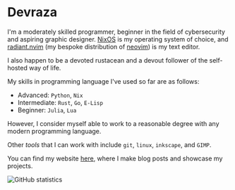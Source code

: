# Devraza

I'm a moderately skilled programmer, beginner in the field of cybersecurity and aspiring graphic designer.
[NixOS](https://nixos.org) is my operating system of choice, and [radiant.nvim](https://git.devraza.duckdns.org/devraza/radiant.nvim) (my bespoke distribution of [neovim](https://neovim.io)) is my text editor.

I also happen to be a devoted rustacean and a devout follower of the self-hosted way of life.

My skills in programming language I've used so far are as follows:
- Advanced: `Python`, `Nix`
- Intermediate: `Rust`, `Go`, `E-Lisp`
- Beginner: `Julia`, `Lua`

However, I consider myself able to work to a reasonable degree with any modern programming language.

Other *tools* that I can work with include `git`, `linux`, `inkscape`, and `GIMP`.

You can find my website [here](https://devraza.duckdns.org), where I make blog posts and showcase my projects.

![GitHub statistics](https://github-readme-stats.vercel.app/api/top-langs/?username=devraza&size_weight=0&count_weight=1&layout=compact&theme=dark)
